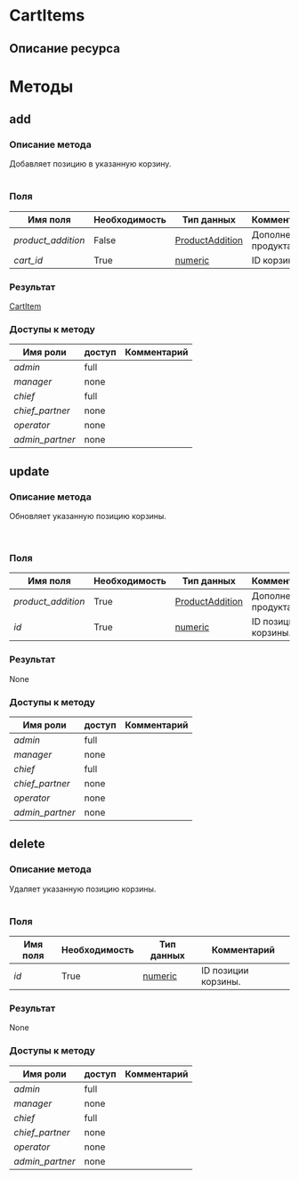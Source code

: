 
# CartItems

## Описание ресурса

# Методы

## add

### Описание метода
Добавляет позицию в указанную корзину.<br/><br/>
### Поля

| Имя поля | Необходимость | Тип данных | Комментарий |
|---|---|---|---|
|*product_addition*|False|[ProductAddition](/types/ProductAddition)|Дополнение продукта.<br/>|
|*cart_id*|True|[numeric](/types/numeric)|ID корзины.<br/>|

### Результат
[CartItem](/types/CartItem)
### Доступы к методу

| Имя роли | доступ | Комментарий |
|---|---|---|
|*admin*|full||
|*manager*|none||
|*chief*|full||
|*chief_partner*|none||
|*operator*|none||
|*admin_partner*|none||

## update

### Описание метода
Обновляет указанную позицию корзины.<br/><br/><br/>
### Поля

| Имя поля | Необходимость | Тип данных | Комментарий |
|---|---|---|---|
|*product_addition*|True|[ProductAddition](/types/ProductAddition)|Дополнение продукта.<br/>|
|*id*|True|[numeric](/types/numeric)|ID позиции корзины.<br/>|

### Результат
None
### Доступы к методу

| Имя роли | доступ | Комментарий |
|---|---|---|
|*admin*|full||
|*manager*|none||
|*chief*|full||
|*chief_partner*|none||
|*operator*|none||
|*admin_partner*|none||

## delete

### Описание метода
Удаляет указанную позицию корзины.<br/><br/>
### Поля

| Имя поля | Необходимость | Тип данных | Комментарий |
|---|---|---|---|
|*id*|True|[numeric](/types/numeric)|ID позиции корзины.<br/>|

### Результат
None
### Доступы к методу

| Имя роли | доступ | Комментарий |
|---|---|---|
|*admin*|full||
|*manager*|none||
|*chief*|full||
|*chief_partner*|none||
|*operator*|none||
|*admin_partner*|none||
